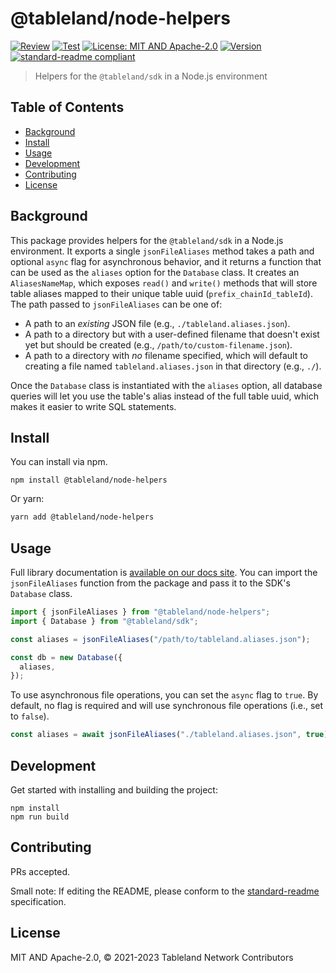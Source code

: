 # @tableland/node-helpers

[![Review](https://github.com/tablelandnetwork/tableland-js/actions/workflows/review.yml/badge.svg)](https://github.com/tablelandnetwork/tableland-js/actions/workflows/review.yml)
[![Test](https://github.com/tablelandnetwork/tableland-js/actions/workflows/test.yml/badge.svg)](https://github.com/tablelandnetwork/tableland-js/actions/workflows/test.yml)
[![License: MIT AND Apache-2.0](https://img.shields.io/badge/License-MIT%20AND%20Apache--2.0-blue.svg)](./LICENSE)
[![Version](https://img.shields.io/badge/dynamic/json?url=https%3A%2F%2Fraw.githubusercontent.com%2Ftablelandnetwork%2Ftableland-js%2Fmain%2Fpackages%2Fnode-helpers%2Fpackage.json&query=%24.version&label=Version)](./package.json)
[![standard-readme compliant](https://img.shields.io/badge/standard--readme-OK-green.svg)](https://github.com/RichardLitt/standard-readme)

> Helpers for the `@tableland/sdk` in a Node.js environment

## Table of Contents

- [Background](#background)
- [Install](#install)
- [Usage](#usage)
- [Development](#development)
- [Contributing](#contributing)
- [License](#license)

## Background

This package provides helpers for the `@tableland/sdk` in a Node.js environment. It exports a single `jsonFileAliases` method takes a path and optional `async` flag for asynchronous behavior, and it returns a function that can be used as the `aliases` option for the `Database` class. It creates an `AliasesNameMap`, which exposes `read()` and `write()` methods that will store table aliases mapped to their unique table uuid (`prefix_chainId_tableId`). The path passed to `jsonFileAliases` can be one of:

- A path to an _existing_ JSON file (e.g., `./tableland.aliases.json`).
- A path to a directory but with a user-defined filename that doesn't exist yet but should be created (e.g., `/path/to/custom-filename.json`).
- A path to a directory with _no_ filename specified, which will default to creating a file named `tableland.aliases.json` in that directory (e.g., `./`).

Once the `Database` class is instantiated with the `aliases` option, all database queries will let you use the table's alias instead of the full table uuid, which makes it easier to write SQL statements.

## Install

You can install via npm.

```
npm install @tableland/node-helpers
```

Or yarn:

```bash
yarn add @tableland/node-helpers
```

## Usage

Full library documentation is [available on our docs site](https://docs.tableland.xyz/sdk/database/aliases). You can import the `jsonFileAliases` function from the package and pass it to the SDK's `Database` class.

```js
import { jsonFileAliases } from "@tableland/node-helpers";
import { Database } from "@tableland/sdk";

const aliases = jsonFileAliases("/path/to/tableland.aliases.json");

const db = new Database({
  aliases,
});
```

To use asynchronous file operations, you can set the `async` flag to `true`. By default, no flag is required and will use synchronous file operations (i.e., set to `false`).

```js
const aliases = await jsonFileAliases("./tableland.aliases.json", true);
```

## Development

Get started with installing and building the project:

```shell
npm install
npm run build
```

## Contributing

PRs accepted.

Small note: If editing the README, please conform to the
[standard-readme](https://github.com/RichardLitt/standard-readme) specification.

## License

MIT AND Apache-2.0, © 2021-2023 Tableland Network Contributors
